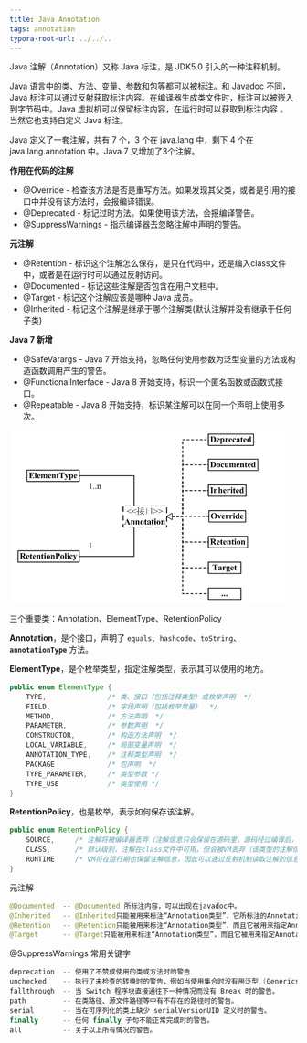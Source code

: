 ```yaml
---
title: Java Annotation
tags: annotation
typora-root-url: ../../..
---
```


Java 注解（Annotation）又称 Java 标注，是 JDK5.0 引入的一种注释机制。

Java 语言中的类、方法、变量、参数和包等都可以被标注。和 Javadoc 不同，Java 标注可以通过反射获取标注内容。在编译器生成类文件时，标注可以被嵌入到字节码中。Java 虚拟机可以保留标注内容，在运行时可以获取到标注内容 。 当然它也支持自定义 Java 标注。



Java 定义了一套注解，共有 7 个，3 个在 java.lang 中，剩下 4 个在 java.lang.annotation 中。Java 7 又增加了3个注解。

**作用在代码的注解**

- @Override - 检查该方法是否是重写方法。如果发现其父类，或者是引用的接口中并没有该方法时，会报编译错误。
- @Deprecated - 标记过时方法。如果使用该方法，会报编译警告。
- @SuppressWarnings - 指示编译器去忽略注解中声明的警告。

**元注解**

- @Retention - 标识这个注解怎么保存，是只在代码中，还是编入class文件中，或者是在运行时可以通过反射访问。
- @Documented - 标记这些注解是否包含在用户文档中。
- @Target - 标记这个注解应该是哪种 Java 成员。
- @Inherited - 标记这个注解是继承于哪个注解类(默认注解并没有继承于任何子类)

**Java 7 新增**

- @SafeVarargs - Java 7 开始支持，忽略任何使用参数为泛型变量的方法或构造函数调用产生的警告。
- @FunctionalInterface - Java 8 开始支持，标识一个匿名函数或函数式接口。
- @Repeatable - Java 8 开始支持，标识某注解可以在同一个声明上使用多次。



<img src="/images/annotation.jpg" alt="img" style="zoom:50%;" />



三个重要类：Annotation、ElementType、RetentionPolicy

**Annotation**，是个接口，声明了  `equals`、`hashcode`、`toString`、**`annotationType`** 方法。

**ElementType**，是个枚举类型，指定注解类型，表示其可以使用的地方。

```java
public enum ElementType {
    TYPE,               /* 类、接口（包括注释类型）或枚举声明  */
    FIELD,              /* 字段声明（包括枚举常量）  */
    METHOD,             /* 方法声明  */
    PARAMETER,          /* 参数声明  */
    CONSTRUCTOR,        /* 构造方法声明  */
    LOCAL_VARIABLE,     /* 局部变量声明  */
    ANNOTATION_TYPE,    /* 注释类型声明  */
    PACKAGE             /* 包声明  */
    TYPE_PARAMETER,		/* 类型参数 */
    TYPE_USE			/* 类型使用 */
}
```

**RetentionPolicy**，也是枚举，表示如何保存该注解。

```java
public enum RetentionPolicy {
    SOURCE,		/* 注解将被编译器丢弃（注解信息只会保留在源码里，源码经过编译后，注解信息会被丢弃，不会保留在编译好的class文件里），如 @Override */
    CLASS,		/* 默认级别，注解在class文件中可用，但会被VM丢弃（该类型的注解信息会保留在源码里和class文件里，在执行的时候不会加载到虚拟机JVM） */
    RUNTIME		/* VM将在运行期也保留注解信息，因此可以通过反射机制读取注解的信息（源码、class文件和执行的时候都有注解的信息） */
}
```



元注解

```java
@Documented  -- @Documented 所标注内容，可以出现在javadoc中。
@Inherited   -- @Inherited只能被用来标注“Annotation类型”，它所标注的Annotation具有继承性。
@Retention   -- @Retention只能被用来标注“Annotation类型”，而且它被用来指定Annotation的RetentionPolicy属性。默认 class 级别。
@Target      -- @Target只能被用来标注“Annotation类型”，而且它被用来指定Annotation的ElementType属性。没有 Target 的注解，默认可以用在所有地方。
```



@SuppressWarnings 常用关键字

```java
deprecation  -- 使用了不赞成使用的类或方法时的警告
unchecked    -- 执行了未检查的转换时的警告，例如当使用集合时没有用泛型 (Generics) 来指定集合保存的类型。
fallthrough  -- 当 Switch 程序块直接通往下一种情况而没有 Break 时的警告。
path         -- 在类路径、源文件路径等中有不存在的路径时的警告。
serial       -- 当在可序列化的类上缺少 serialVersionUID 定义时的警告。
finally      -- 任何 finally 子句不能正常完成时的警告。
all          -- 关于以上所有情况的警告。
```

